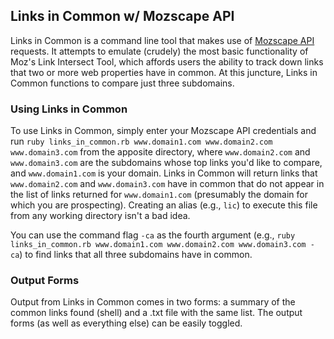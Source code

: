 Links in Common w/ Mozscape API
-------------------------------

Links in Common is a command line tool that makes use of [Mozscape API](https://github.com/seomoz/SEOmozAPISamples) requests. It attempts to emulate (crudely) the most basic functionality of Moz's Link Intersect Tool, which affords users the ability to track down links that two or more web properties have in common. At this juncture, Links in Common functions to compare just three subdomains.

### Using Links in Common

To use Links in Common, simply enter your Mozscape API credentials and run `ruby links_in_common.rb www.domain1.com www.domain2.com www.domain3.com` from the apposite directory, where `www.domain2.com` and `www.domain3.com` are the subdomains whose top links you'd like to compare, and `www.domain1.com` is your domain. Links in Common will return links that `www.domain2.com` and `www.domain3.com` have in common that do not appear in the list of links returned for `www.domain1.com` (presumably the domain for which you are prospecting). Creating an alias (e.g., `lic`) to execute this file from any working directory isn't a bad idea.

You can use the command flag `-ca` as the fourth argument (e.g., `ruby links_in_common.rb www.domain1.com www.domain2.com www.domain3.com -ca`) to find links that all three subdomains have in common.

### Output Forms

Output from Links in Common comes in two forms: a summary of the common links found (shell) and a .txt file with the same list. The output forms (as well as everything else) can be easily toggled.

